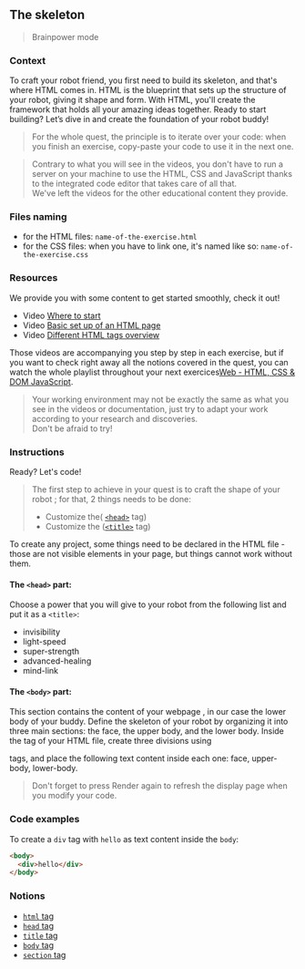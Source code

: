 ## The skeleton

> Brainpower mode

### Context

To craft your robot friend, you first need to build its skeleton, and that's where HTML comes in. HTML is the blueprint that sets up the structure of your robot, giving it shape and form. With HTML, you'll create the framework that holds all your amazing ideas together. Ready to start building? Let’s dive in and create the foundation of your robot buddy!

> For the whole quest, the principle is to iterate over your code: when you finish an exercise, copy-paste your code to use it in the next one.

> Contrary to what you will see in the videos, you don't have to run a server on your machine to use the HTML, CSS and JavaScript thanks to the integrated code editor that takes care of all that.  
> We've left the videos for the other educational content they provide.

### Files naming

- for the HTML files: `name-of-the-exercise.html`
- for the CSS files: when you have to link one, it's named like so: `name-of-the-exercise.css`

### Resources

We provide you with some content to get started smoothly, check it out!

- Video [Where to start](https://www.youtube.com/watch?v=i2PWvTERU-g&list=PLDa5D3mQAy7SKRLbYIEAcPrbQxrR_g1uM&index=1)
- Video [Basic set up of an HTML page](https://www.youtube.com/watch?v=QtKoO7tT-Gg&list=PLHyAJ_GrRtf979iZZ1N3qYMfsPj9PCCrF&index=1)
- Video [Different HTML tags overview](https://www.youtube.com/watch?v=Al-Jzpib8VY&list=PLHyAJ_GrRtf979iZZ1N3qYMfsPj9PCCrF&index=2)

Those videos are accompanying you step by step in each exercise, but if you want to check right away all the notions covered in the quest, you can watch the whole playlist throughout your next exercices[Web - HTML, CSS & DOM JavaScript](https://www.youtube.com/playlist?list=PLHyAJ_GrRtf979iZZ1N3qYMfsPj9PCCrF).

> Your working environment may not be exactly the same as what you see in the videos or documentation, just try to adapt your work according to your research and discoveries.  
> Don't be afraid to try!

### Instructions

Ready? Let's code!

> The first step to achieve in your quest is to craft the shape of your robot ; for that, 2 things needs to be done:
>
> - Customize the( [`<head>`](https://developer.mozilla.org/en-US/docs/Web/HTML/Element/head) tag)
> - Customize the ([`<title>`](https://developer.mozilla.org/en-US/docs/Web/HTML/Element/title) tag)

To create any project, some things need to be declared in the HTML file - those are not visible elements in your page, but things cannot work without them.

#### The `<head>` part:

Choose a power that you will give to your robot from the following list and put it as a `<title>`:

- invisibility
- light-speed
- super-strength
- advanced-healing
- mind-link

#### The `<body>` part:

This section contains the content of your webpage , in our case the lower body of your buddy. Define the skeleton of your robot by organizing it into three main sections: the face, the upper body, and the lower body. Inside the <body> tag of your HTML file, create three divisions using <section> tags, and place the following text content inside each one: face, upper-body, lower-body.

> Don't forget to press Render again to refresh the display page when you modify your code.

### Code examples

To create a `div` tag with `hello` as text content inside the `body`:

```html
<body>
  <div>hello</div>
</body>
```

### Notions

- [`html` tag](https://developer.mozilla.org/en-US/docs/Web/HTML/Element/html)
- [`head` tag](https://developer.mozilla.org/en-US/docs/Web/HTML/Element/head)
- [`title` tag](https://developer.mozilla.org/en-US/docs/Web/HTML/Element/title)
- [`body` tag](https://developer.mozilla.org/en-US/docs/Web/HTML/Element/body)
- [`section` tag](https://developer.mozilla.org/en-US/docs/Web/HTML/Element/section)
